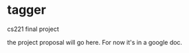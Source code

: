 tagger
======

cs221 final project

the project proposal will go here.
For now it's in a google doc.
